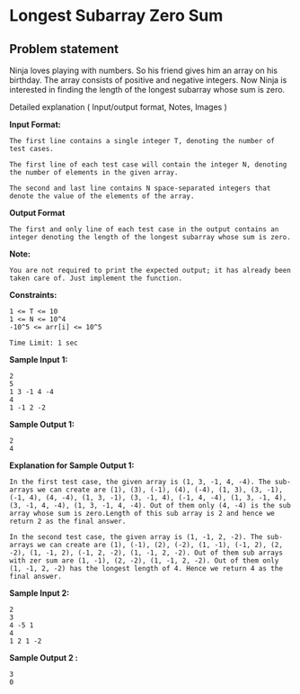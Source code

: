 Longest Subarray Zero Sum
=========================

Problem statement
-----------------

Ninja loves playing with numbers. So his friend gives him an array on his birthday. The array consists of positive and negative integers. Now Ninja is interested in finding the length of the longest subarray whose sum is zero.

Detailed explanation ( Input/output format, Notes, Images )

**Input Format:**

    The first line contains a single integer T, denoting the number of test cases. 
    
    The first line of each test case will contain the integer N, denoting the number of elements in the given array.
    
    The second and last line contains N space-separated integers that denote the value of the elements of the array.
    

**Output Format**

    The first and only line of each test case in the output contains an integer denoting the length of the longest subarray whose sum is zero.
    

**Note:**

    You are not required to print the expected output; it has already been taken care of. Just implement the function.
    

**Constraints:**

    1 <= T <= 10
    1 <= N <= 10^4
    -10^5 <= arr[i] <= 10^5
    
    Time Limit: 1 sec
    

**Sample Input 1:**

    2 
    5
    1 3 -1 4 -4
    4
    1 -1 2 -2 
    

**Sample Output 1:**

    2
    4 
    

**Explanation for Sample Output 1:**

    In the first test case, the given array is (1, 3, -1, 4, -4). The sub-arrays we can create are (1), (3), (-1), (4), (-4), (1, 3), (3, -1), (-1, 4), (4, -4), (1, 3, -1), (3, -1, 4), (-1, 4, -4), (1, 3, -1, 4), (3, -1, 4, -4), (1, 3, -1, 4, -4). Out of them only (4, -4) is the sub array whose sum is zero.Length of this sub array is 2 and hence we return 2 as the final answer.
    
    In the second test case, the given array is (1, -1, 2, -2). The sub-arrays we can create are (1), (-1), (2), (-2), (1, -1), (-1, 2), (2, -2), (1, -1, 2), (-1, 2, -2), (1, -1, 2, -2). Out of them sub arrays with zer sum are (1, -1), (2, -2), (1, -1, 2, -2). Out of them only (1, -1, 2, -2) has the longest length of 4. Hence we return 4 as the final answer.
    

**Sample Input 2:**

    2 
    3
    4 -5 1
    4
    1 2 1 -2
    

**Sample Output 2 :**

    3
    0
